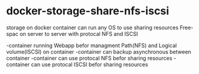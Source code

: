 # docker-storage-share-nfs-iscsi

storage on docker container can run any OS to use sharing resources Free-spac on server to server with protocal NFS and ISCSI

-container running Webapp befor managment Path(NFS) and Logical volume(ISCSI) on container
-container can backup asynchronous between container
-container can use protocal NFS befor sharing resources
-container can use protocal ISCSI befor sharing resources
